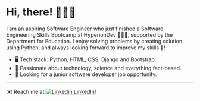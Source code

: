 # Hi, there! 🙋🏻‍♀️
I am an aspiring Software Engineer who just finished a Software Engineering Skills Bootcamp at HyperionDev 👩🏻‍💻, supported by the Department for Education.
I enjoy solving problems by creating solution using Python, and always looking forward to improve my skills 🚀!
 - 🖥️ Tech stack: Python, HTML, CSS, Django and Bootstrap.
 - 🔭 Passionate about technology, science and everything fact-based.
 - 🔮 Looking for a junior software developer job opportunity.

---

✉️ Reach me at [![Linkedin](https://i.stack.imgur.com/gVE0j.png) LinkedIn](https://www.linkedin.com/in/júlia-barbosa-b3457941/)!
